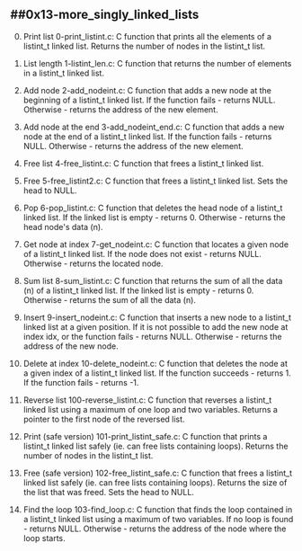 ##0x13-more_singly_linked_lists
------------------------------------------------------------------
0. Print list
    0-print_listint.c: C function that prints all the elements of a listint_t linked list.
        Returns the number of nodes in the listint_t list.

1. List length
    1-listint_len.c: C function that returns the number of elements in a listint_t linked list.

2. Add node
    2-add_nodeint.c: C function that adds a new node at the beginning of a listint_t linked list.
        If the function fails - returns NULL.
        Otherwise - returns the address of the new element.

3. Add node at the end
    3-add_nodeint_end.c: C function that adds a new node at the end of a listint_t linked list.
        If the function fails - returns NULL.
        Otherwise - returns the address of the new element.

4. Free list
    4-free_listint.c: C function that frees a listint_t linked list.

5. Free
    5-free_listint2.c: C function that frees a listint_t linked list.
        Sets the head to NULL.

6. Pop
    6-pop_listint.c: C function that deletes the head node of a listint_t linked list.
        If the linked list is empty - returns 0.
        Otherwise - returns the head node's data (n).

7. Get node at index
    7-get_nodeint.c: C function that locates a given node of a listint_t linked list.
        If the node does not exist - returns NULL.
        Otherwise - returns the located node.

8. Sum list
    8-sum_listint.c: C function that returns the sum of all the data (n) of a listint_t linked list.
        If the linked list is empty - returns 0.
        Otherwise - returns the sum of all the data (n).

9. Insert
    9-insert_nodeint.c: C function that inserts a new node to a listint_t linked list at a given position.
        If it is not possible to add the new node at index idx, or the function fails - returns NULL.
        Otherwise - returns the address of the new node.

10. Delete at index
    10-delete_nodeint.c: C function that deletes the node at a given index of a listint_t linked list.
        If the function succeeds - returns 1.
        If the function fails - returns -1.

11. Reverse list
    100-reverse_listint.c: C function that reverses a listint_t linked list using a maximum of one loop and two variables.
        Returns a pointer to the first node of the reversed list.

12. Print (safe version)
    101-print_listint_safe.c: C function that prints a listint_t linked list safely (ie. can free lists containing loops).
        Returns the number of nodes in the listint_t list.

13. Free (safe version)
    102-free_listint_safe.c: C function that frees a listint_t linked list safely (ie. can free lists containing loops).
        Returns the size of the list that was freed.
        Sets the head to NULL.

14. Find the loop
    103-find_loop.c: C function that finds the loop contained in a listint_t linked list using a maximum of two variables.
        If no loop is found - returns NULL.
        Otherwise - returns the address of the node where the loop starts.
